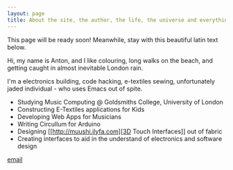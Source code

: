 ```yaml
---
layout: page
title: About the site, the author, the life, the universe and everything more.
---
```


<div class="message">
  This page will be ready soon! Meanwhile, stay with this beautiful latin text below.
</div>

Hi, my name is Anton, and I like colouring, long walks on the beach,
and getting caught in almost inevitable London rain.

I'm a electronics building, code hacking, e-textiles sewing,
unfortunately jaded individual - who uses Emacs out of spite.

- Studying Music Computing @ Goldsmiths College, University of London
- Constructing E-Textiles applications for Kids
- Developing Web Apps for Musicians
- Writing Circullum for Arduino
- Designing [[http://muushi.ilyfa.com][3D Touch Interfaces]] out of fabric
- Creating interfaces to aid in the understand of electronics and
  software design

[email](mailto:ype@env.sh)
